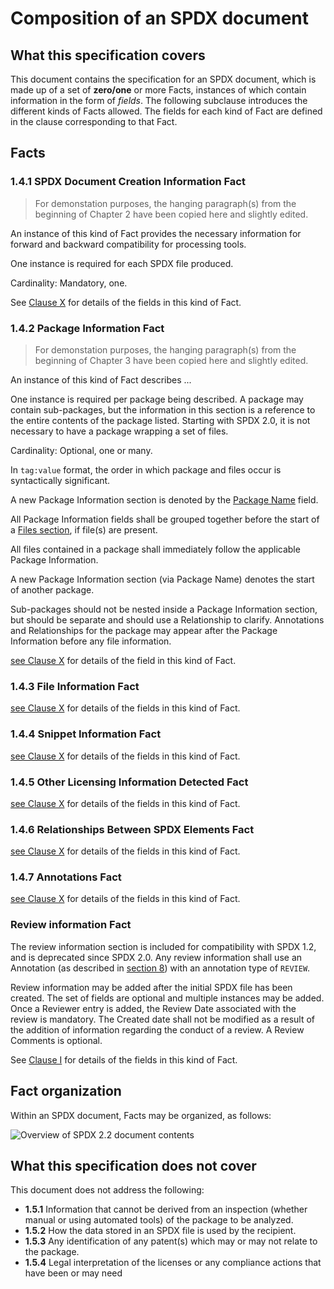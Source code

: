 # Composition of an SPDX document

## What this specification covers

This document contains the specification for an SPDX document, which is made up of a set of **zero/one** or more Facts, instances of which contain information in the form of *fields*. The following subclause introduces the different kinds of Facts allowed. The fields for each kind of Fact are defined in the clause corresponding to that Fact.

## Facts

### **1.4.1** SPDX Document Creation Information Fact

> For demonstation purposes, the hanging paragraph(s) from the beginning of Chapter 2 have been copied here and slightly edited.

An instance of this kind of Fact provides the necessary information for forward and backward compatibility for processing tools.

One instance is required for each SPDX file produced. 

Cardinality: Mandatory, one.

See [Clause X](xxx.md) for details of the fields in this kind of Fact.

### **1.4.2** Package Information Fact

> For demonstation purposes, the hanging paragraph(s) from the beginning of Chapter 3 have been copied here and slightly edited.

An instance of this kind of Fact describes ...

One instance is required per package being described. A package may contain sub-packages, but the information in this section is a reference to the entire contents of the package listed. Starting with SPDX 2.0, it is not necessary to have a package wrapping a set of files.

Cardinality: Optional, one or many.

In `tag:value` format, the order in which package and files occur is syntactically significant.

A new Package Information section is denoted by the [Package Name](#3.1) field.

All Package Information fields shall be grouped together before the start of a [Files section](4-file-information.md), if file(s) are present.

All files contained in a package shall immediately follow the applicable Package Information.

A new Package Information section (via Package Name) denotes the start of another package.

Sub-packages should not be nested inside a Package Information section, but should be separate and should use a Relationship to clarify.
Annotations and Relationships for the package may appear after the Package Information before any file information.

[see Clause X](xxx.md) for details of the field in this kind of Fact.

### **1.4.3** File Information Fact

[see Clause X](xxx.md) for details of the fields in this kind of Fact.

### **1.4.4** Snippet Information Fact

[see Clause X](xxx.md) for details of the fields in this kind of Fact.

### **1.4.5** Other Licensing Information Detected Fact

[see Clause X](xxx.md) for details of the fields in this kind of Fact.

### **1.4.6** Relationships Between SPDX Elements Fact

[see Clause X](xxx.md) for details of the fields in this kind of Fact.

### **1.4.7** Annotations Fact

[see Clause X](xxx.md) for details of the fields in this kind of Fact.

### Review information Fact

The review information section is included for compatibility with SPDX 1.2, and is deprecated since SPDX 2.0. Any review information shall use an Annotation (as described in [section 8](./8-annotations.md)) with an annotation type of `REVIEW`.

Review information may be added after the initial SPDX file has been created. The set of fields are optional and multiple instances may be added. Once a Reviewer entry is added, the Review Date associated with the review is mandatory. The Created date shall not be modified as a result of the addition of information regarding the conduct of a review. A Review Comments is optional.

See [Clause I](9-review-information-deprecated.md) for details of the fields in this kind of Fact.

## Fact organization

Within an SPDX document, Facts may be organized, as follows:

![Overview of SPDX 2.2 document contents](img/spdx-2.2-document.png)

## What this specification does not cover

This document does not address the following:

* **1.5.1** Information that cannot be derived from an inspection (whether manual or using automated tools) of the package to be analyzed.
* **1.5.2** How the data stored in an SPDX file is used by the recipient.
* **1.5.3** Any identification of any patent(s) which may or may not relate to the package.
* **1.5.4** Legal interpretation of the licenses or any compliance actions that have been or may need
